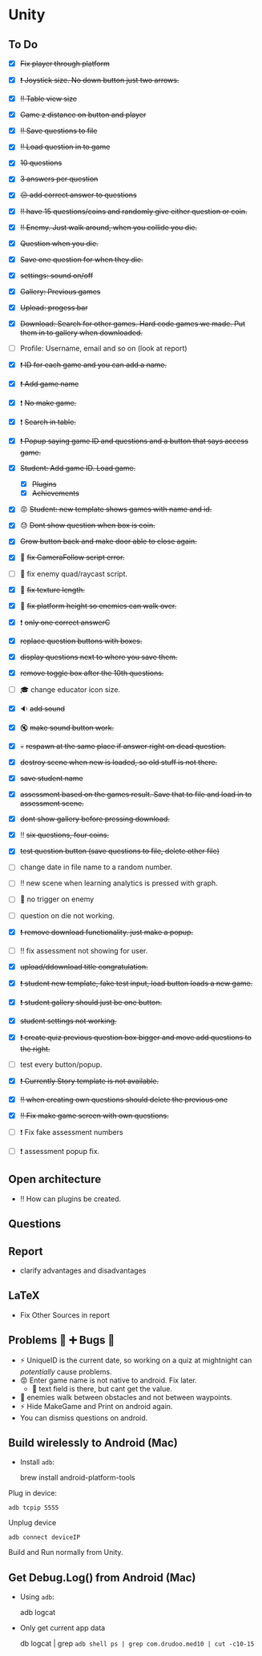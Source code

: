 # Unity

## To Do

- [x] ~~Fix player through platform~~
- [x] ~~:exclamation: Joystick size. No down button just two arrows.~~
- [x] ~~:bangbang: Table view size~~
- [x] ~~Game z distance on button and player~~
- [x] ~~:bangbang: Save questions to file~~
- [x] ~~:bangbang: Load question in to game~~
- [x] ~~10 questions~~
- [x] ~~3 answers per question~~
- [x] ~~:confused: add correct answer to questions~~
- [x] ~~:bangbang: have 15 questions/coins and randomly give either question or coin.~~
- [x] ~~:bangbang: Enemy. Just walk around, when you collide you die.~~
- [x] ~~Question when you die.~~
- [x] ~~Save one question for when they die.~~
- [x] ~~settings: sound on/off~~
- [x] ~~Gallery: Previous games~~
- [x] ~~Upload: progess bar~~
- [x] ~~Download: Search for other games. Hard code games we made. Put them in to gallery when downloaded.~~
- [ ] Profile: Username, email and so on (look at report)
- [x] ~~:exclamation: ID for each game and you can add a name.~~
- [x] ~~:exclamation: Add game name~~
- [x] :exclamation: ~~No make game.~~
- [x] :exclamation: ~~Search in table.~~
- [x] ~~:exclamation: Popup saying game ID and questions and a button that says access game.~~
- [x] ~~Student: Add game ID. Load game.~~
	- [x] ~~Plugins~~
	- [x] ~~Achievements~~
- [x] :rage: ~~Student: new template shows games with name and id.~~
- [x] :sweat: ~~Dont show question when box is coin.~~
- [x] ~~Grow button back and make door able to close again.~~
- [x] :bug: ~~fix CameraFollow script error.~~  
- [ ] :bug: fix enemy quad/raycast script.
- [x] :bug: ~~fix texture length.~~
- [x] :bug: ~~fix platform height so enemies can walk over.~~  
- [x] :exclamation: ~~only one correct answerC~~
- [x] ~~replace question buttons with boxes.~~
- [x] ~~display questions next to where you save them.~~
- [x] ~~remove toggle box after the 10th questions.~~
- [ ] :mortar_board: change educator icon size.
- [x] :sound: ~~add sound~~
- [x] :mute: ~~make sound button work.~~  
- [x] :skull: ~~respawn at the same place if answer right on dead question.~~ 
- [x] ~~destroy scene when new is loaded, so old stuff is not there.~~ 
- [x] ~~save student name~~
- [x] ~~assessment based on the games result. Save that to file and load in to assessment scene.~~
- [x] ~~dont show gallery before pressing download.~~ 
- [x] :bangbang: ~~six questions, four coins.~~ 
- [x] ~~test question button (save questions to file, delete other file)~~
- [ ] change date in file name to a random number. 
- [ ] :bangbang: new scene when learning analytics is pressed with graph.  
- [ ] :space_invader: no trigger on enemy
- [ ] question on die not working. 
- [x] ~~:exclamation: remove download functionality. just make a popup.~~
- [ ] :bangbang: fix assessment not showing for user. 
- [x] ~~upload/ddownload title congratulation.~~ 
- [x] ~~:exclamation: student new template, fake test input, load button loads a new game.~~ 
- [x] ~~:exclamation: student gallery should just be one button.~~
- [x] ~~student settings not working.~~
- [x] ~~:exclamation: create quiz previous question box bigger and move add questions to the right.~~ 
- [ ] test every button/popup. 
- [x] ~~:exclamation: Currently Story template is not available.~~ 
- [x] ~~:bangbang: when creating own questions should delete the previous one~~
- [x] ~~:bangbang: Fix make game screen with own questions.~~ 
- [ ] :exclamation: Fix fake assessment numbers
- [ ] :exclamation: assessment popup fix. 


## Open architecture
- :bangbang: How can plugins be created.

## Questions

## Report

- clarify advantages and disadvantages

## LaTeX

- Fix Other Sources in report


## Problems :ant: :heavy_plus_sign: Bugs :bug:

- :zap: UniqueID is the current date, so working on a quiz at mightnight can *potentially* cause problems.
- :rage: Enter game name is not native to android. Fix later.
	- :imp: text field is there, but cant get the value.
- :space_invader: enemies walk between obstacles and not between waypoints.
- :zap: Hide MakeGame and Print on android again. 
- You can dismiss questions on android. 

## Build wirelessly to Android (Mac)

- Install ``adb``:


	brew install android-platform-tools


Plug in device:

    adb tcpip 5555

Unplug device

    adb connect deviceIP

Build and Run normally from Unity.

## Get Debug.Log() from Android (Mac)

- Using ``adb``:


	adb logcat
    
   
- Only get current app data

	db logcat | grep `adb shell ps | grep com.drudoo.med10 | cut -c10-15`
